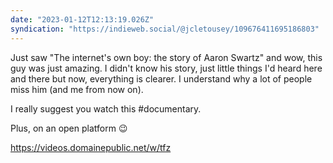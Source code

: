 ```yaml
---
date: "2023-01-12T12:13:19.026Z"
syndication: "https://indieweb.social/@jcletousey/109676411695186803"
---
```


Just saw "The internet's own boy: the story of Aaron Swartz" and wow, this guy was just amazing. I didn't know his story, just little things I'd heard here and there but now, everything is clearer. I understand why a lot of people miss him (and me from now on).

I really suggest you watch this #documentary.

Plus, on an open platform 😉

https://videos.domainepublic.net/w/tfz